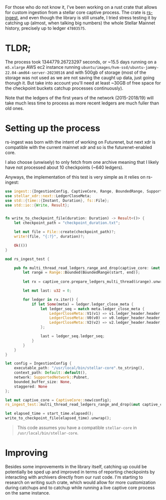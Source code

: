 For those who do not know it, I've been working on a rust crate that allows for custom ingestion from a stellar core captive process. The crate is [rs-ingest](https://github.com/xycloo/rs-ingest), and even though the library is still unsafe, I tried stress testing it by catching up (almost, when talking big numbers) the whole Stellar Mainnet history, precisely up to ledger `47803575`. 

# TLDR;

The process took 1344779.26723297 seconds, or ~15.5 days running on a `m5.xlarge` AWS ec2 instance running `ubuntu/images/hvm-ssd/ubuntu-jammy-22.04-amd64-server-20230516` and with 500gb of storage (most of the storage was not used as we are not saving the caught up data, just going thorugh it. But take into account you'll need at least ~30GB of free space for the checkpoint buckets catchup processes continuously).

Note that the ledgers of the first years of the network (2015-2018/19) will take much less time to process as more recent ledgers are much fuller than old ones. 

# Setting up the process

rs-ingest was born with the intent of working on Futurenet, but next xdr is compatible with the current mainnet xdr and so is the futurenet-enabled core. 

I also choose (unwisely) to only fetch from one archive meaning that I likely have not processed about 10 checkpoints (~640 ledgers). 

Anyways, the implementation of this test is very simple as it relies on rs-ingest:

```rust
use ingest::{IngestionConfig, CaptiveCore, Range, BoundedRange, SupportedNetwork, BufReaderError};
use stellar_xdr::next::LedgerCloseMeta;
use std::{time::{Instant, Duration}, fs::File};
use std::io::{Write, Result};


fn write_to_checkpoint_file(duration: Duration) -> Result<()> {
    let checkpoint_path = "checkpoint_duration.txt";

    let mut file = File::create(checkpoint_path)?;
    write!(file, "{:?}", duration)?;

    Ok(())
}

mod rs_ingest_test {

    pub fn multi_thread_read_ledgers_range_and_drop(captive_core: &mut CaptiveCore, start: u32, end: u32) {
        let range = Range::Bounded(BoundedRange(start, end));
        
        let rx = captive_core.prepare_ledgers_multi_thread(&range).unwrap();

        let mut last: u32 = 0;

        for ledger in rx.iter() {
            if let Some(meta) = ledger.ledger_close_meta {
                let ledger_seq = match meta.ledger_close_meta {
                    LedgerCloseMeta::V1(v1) => v1.ledger_header.header,
                    LedgerCloseMeta::V0(v0) => v0.ledger_header.header,
                    LedgerCloseMeta::V2(v2) => v2.ledger_header.header,
                };

                last = ledger_seq.ledger_seq;
            }
        }
    }
}

let config = IngestionConfig {
    executable_path: "/usr/local/bin/stellar-core".to_string(),
    context_path: Default::default(),
    network: SupportedNetwork::Pubnet,
    bounded_buffer_size: None,
    staggered: None
};

let mut captive_core = CaptiveCore::new(config);
rs_ingest_test::multi_thread_read_ledgers_range_and_drop(&mut captive_core, start, end);

let elapsed_time = start_time.elapsed();
write_to_checkpoint_file(elapsed_time).unwrap();

```

> This code assumes you have a compatible `stellar-core` in `/usr/local/bin/stellar-core`.

# Improving

Besides some improvements in the library itself, catching up could be potentially be sped up and improved in terms of reporting checkpoints by interacting with archivers directly from our rust code. I'm starting to research on writing such crate, which would allow for more customization during catchups and to catchup while running a live captive core process on the same instance. 
